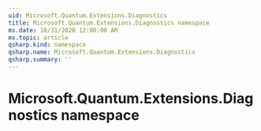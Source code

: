 ```yaml
---
uid: Microsoft.Quantum.Extensions.Diagnostics
title: Microsoft.Quantum.Extensions.Diagnostics namespace
ms.date: 10/31/2020 12:00:00 AM
ms.topic: article
qsharp.kind: namespace
qsharp.name: Microsoft.Quantum.Extensions.Diagnostics
qsharp.summary: ''
---
```


# Microsoft.Quantum.Extensions.Diagnostics namespace



